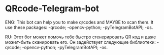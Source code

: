 # QRcode-Telegram-bot
ENG:
This bot can help you to make qrcodes and MAYBE to scan them.
It use these packages:
-qrcode;
-opencv-python;
-pyTelegramBotAPI;
-os.

RU:
Этот бот может помочь тебе быстро сгенерировать QR код и даже может-быть сканировать его.
Он задействует следующие библиотеки:
-qrcode;
-opencv-python;
-pyTelegramBotAPI;
-os.

